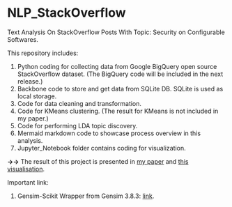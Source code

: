 # NLP_StackOverflow
Text Analysis On StackOverflow Posts With Topic: Security on Configurable Softwares.

This repository includes:
1. Python coding for collecting data from Google BigQuery open source StackOverflow dataset.
    (The BigQuery code will be included in the next release.)
2. Backbone code to store and get data from SQLite DB.
    SQLite is used as local storage.
3. Code for data cleaning and transformation.
4. Code for KMeans clustering. (The result for KMeans is not included in my paper.)
5. Code for performing LDA topic discovery.
6. Mermaid markdown code to showcase process overview in this analysis.
7. Jupyter_Notebook folder contains coding for visualization.

**->->** The result of this project is presented in [my paper](https://1drv.ms/b/s!AoqMjYnJMd7_oheLpSxVEshPGgMS?e=GxKjs6) and [this visualisation](https://gunardilin.github.io/my_data_driven_projects/data_driven_project/02_lda_2012-2021_6_topics.html).

Important link:
1. Gensim-Scikit Wrapper from Gensim 3.8.3: [link](https://github.com/RaRe-Technologies/gensim/releases/tag/3.8.3).
